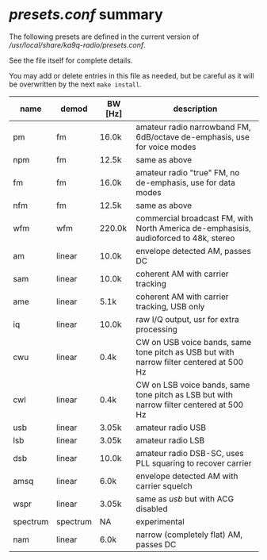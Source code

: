 *presets.conf* summary
======================

The following presets are defined in the current version of */usr/local/share/ka9q-radio/presets.conf*.

See the file itself for complete details.

You may add or delete entries in this file as needed, but be careful as it will be overwritten by the next `make install`.

| name      | demod     | BW [Hz] | description |
|-----------|-----------|---------|-------------|
| pm        | fm        |  16.0k  | amateur radio narrowband FM, 6dB/octave de-emphasis, use for voice modes |
| npm       | fm        |  12.5k  | same as above |
| fm        | fm        |  16.0k  | amateur radio "true" FM, no de-emphasis, use for data modes |
| nfm       | fm        |  12.5k  | same as above |
| wfm       | wfm       | 220.0k  | commercial broadcast FM, with North America de-emphasisis, audioforced to 48k, stereo |
| am        | linear    |  10.0k  | envelope detected AM, passes DC |
| sam       | linear    |  10.0k  | coherent AM with carrier tracking |
| ame       | linear    |   5.1k  | coherent AM with carrier tracking, USB only |
| iq        | linear    |  10.0k  | raw I/Q output, usr for extra processing |
| cwu       | linear    |   0.4k  | CW on USB voice bands, same tone pitch as USB but with narrow filter centered at 500 Hz |
| cwl       | linear    |   0.4k  | CW on LSB voice bands, same tone pitch as LSB but with narrow filter centered at 500 Hz ||
| usb       | linear    |   3.05k | amateur radio USB |
| lsb       | linear    |   3.05k | amateur radio LSB |
| dsb       | linear    |  10.0k  | amateur radio DSB-SC, uses PLL squaring to recover carrier |
| amsq      | linear    |   6.0k  | envelope detected AM with carrier squelch |
| wspr      | linear    |   3.05k | same as *usb* but with ACG disabled |
| spectrum  | spectrum  |   NA    | experimental |
| nam       | linear    |   6.0k  | narrow (completely flat) AM, passes DC|
